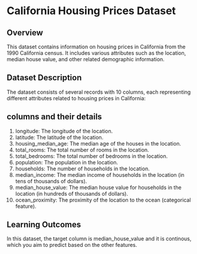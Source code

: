 # California Housing Prices Dataset
## Overview
This dataset contains information on housing prices in California from the 1990 California census.
It includes various attributes such as the location, median house value, and other related demographic information. 

## Dataset Description
The dataset consists of several records with 10 columns, each representing different attributes related to housing prices in California:
## columns and their details

1. longitude: The longitude of the location.
2. latitude: The latitude of the location.
3. housing_median_age: The median age of the houses in the location.
4. total_rooms: The total number of rooms in the location.
5. total_bedrooms: The total number of bedrooms in the location.
6. population: The population in the location.
7. households: The number of households in the location.
8. median_income: The median income of households in the location (in tens of thousands of dollars).
9. median_house_value: The median house value for households in the location (in hundreds of thousands of dollars).
10. ocean_proximity: The proximity of the location to the ocean (categorical feature).

## Learning Outcomes
In this dataset, the target column is median_house_value and it is continous, which you aim to predict based on the other features. 

